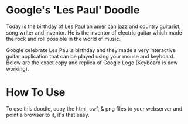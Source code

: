 Google's 'Les Paul' Doodle
==========================

Today is the birthday of Les Paul an american jazz and country guitarist, song writer and inventor. He is the inventor of electric guitar which made the rock and roll possible in the world of music.

Google celebrate Les Paul.s birthday and they made a very interactive guitar application that can be played using your mouse and keyboard. Below are the exact copy and replica of Google Logo (Keyboard is now working).

How To Use
==========

To use this doodle, copy the html, swf, & png files to your webserver and point a browser to it, it's that easy.
